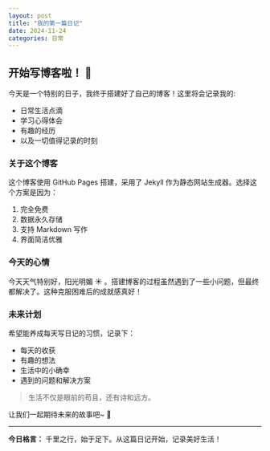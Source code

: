 ```yaml
---
layout: post
title: "我的第一篇日记"
date: 2024-11-24
categories: 日常
---
```


## 开始写博客啦！ 🎉

今天是一个特别的日子，我终于搭建好了自己的博客！这里将会记录我的:
- 日常生活点滴
- 学习心得体会
- 有趣的经历
- 以及一切值得记录的时刻

### 关于这个博客

这个博客使用 GitHub Pages 搭建，采用了 Jekyll 作为静态网站生成器。选择这个方案是因为：

1. 完全免费
2. 数据永久存储
3. 支持 Markdown 写作
4. 界面简洁优雅

### 今天的心情

今天天气特别好，阳光明媚 ☀️ 。搭建博客的过程虽然遇到了一些小问题，但最终都解决了。这种克服困难后的成就感真好！

### 未来计划

希望能养成每天写日记的习惯，记录下：
- 每天的收获
- 有趣的想法
- 生活中的小确幸
- 遇到的问题和解决方案

> 生活不仅是眼前的苟且，还有诗和远方。

让我们一起期待未来的故事吧~ 💫

---

**今日格言：** 千里之行，始于足下。从这篇日记开始，记录美好生活！
